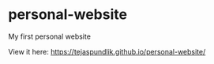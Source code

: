 # personal-website
 My first personal website

 View it here: https://tejaspundlik.github.io/personal-website/
